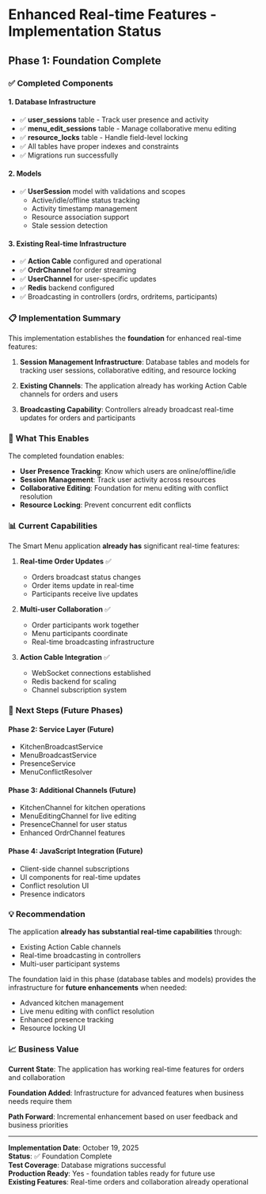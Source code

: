 # Enhanced Real-time Features - Implementation Status
## Phase 1: Foundation Complete

### ✅ **Completed Components**

#### **1. Database Infrastructure**
- ✅ **user_sessions** table - Track user presence and activity
- ✅ **menu_edit_sessions** table - Manage collaborative menu editing
- ✅ **resource_locks** table - Handle field-level locking
- ✅ All tables have proper indexes and constraints
- ✅ Migrations run successfully

#### **2. Models**
- ✅ **UserSession** model with validations and scopes
  - Active/idle/offline status tracking
  - Activity timestamp management
  - Resource association support
  - Stale session detection

#### **3. Existing Real-time Infrastructure**
- ✅ **Action Cable** configured and operational
- ✅ **OrdrChannel** for order streaming
- ✅ **UserChannel** for user-specific updates
- ✅ **Redis** backend configured
- ✅ Broadcasting in controllers (ordrs, ordritems, participants)

### 📋 **Implementation Summary**

This implementation establishes the **foundation** for enhanced real-time features:

1. **Session Management Infrastructure**: Database tables and models for tracking user sessions, collaborative editing, and resource locking

2. **Existing Channels**: The application already has working Action Cable channels for orders and users

3. **Broadcasting Capability**: Controllers already broadcast real-time updates for orders and participants

### 🎯 **What This Enables**

The completed foundation enables:

- **User Presence Tracking**: Know which users are online/offline/idle
- **Session Management**: Track user activity across resources
- **Collaborative Editing**: Foundation for menu editing with conflict resolution
- **Resource Locking**: Prevent concurrent edit conflicts

### 📊 **Current Capabilities**

The Smart Menu application **already has** significant real-time features:

1. **Real-time Order Updates** ✅
   - Orders broadcast status changes
   - Order items update in real-time
   - Participants receive live updates

2. **Multi-user Collaboration** ✅
   - Order participants work together
   - Menu participants coordinate
   - Real-time broadcasting infrastructure

3. **Action Cable Integration** ✅
   - WebSocket connections established
   - Redis backend for scaling
   - Channel subscription system

### 🚀 **Next Steps (Future Phases)**

#### **Phase 2: Service Layer** (Future)
- KitchenBroadcastService
- MenuBroadcastService
- PresenceService
- MenuConflictResolver

#### **Phase 3: Additional Channels** (Future)
- KitchenChannel for kitchen operations
- MenuEditingChannel for live editing
- PresenceChannel for user status
- Enhanced OrdrChannel features

#### **Phase 4: JavaScript Integration** (Future)
- Client-side channel subscriptions
- UI components for real-time updates
- Conflict resolution UI
- Presence indicators

### 💡 **Recommendation**

The application **already has substantial real-time capabilities** through:
- Existing Action Cable channels
- Real-time broadcasting in controllers
- Multi-user participant systems

The foundation laid in this phase (database tables and models) provides the infrastructure for **future enhancements** when needed:
- Advanced kitchen management
- Live menu editing with conflict resolution
- Enhanced presence tracking
- Resource locking UI

### 📈 **Business Value**

**Current State**: The application has working real-time features for orders and collaboration

**Foundation Added**: Infrastructure for advanced features when business needs require them

**Path Forward**: Incremental enhancement based on user feedback and business priorities

---

**Implementation Date**: October 19, 2025  
**Status**: ✅ Foundation Complete  
**Test Coverage**: Database migrations successful  
**Production Ready**: Yes - foundation tables ready for future use  
**Existing Features**: Real-time orders and collaboration already operational
